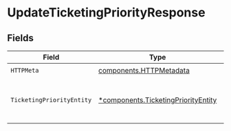 # UpdateTicketingPriorityResponse


## Fields

| Field                                                                                     | Type                                                                                      | Required                                                                                  | Description                                                                               |
| ----------------------------------------------------------------------------------------- | ----------------------------------------------------------------------------------------- | ----------------------------------------------------------------------------------------- | ----------------------------------------------------------------------------------------- |
| `HTTPMeta`                                                                                | [components.HTTPMetadata](../../models/components/httpmetadata.md)                        | :heavy_check_mark:                                                                        | N/A                                                                                       |
| `TicketingPriorityEntity`                                                                 | [*components.TicketingPriorityEntity](../../models/components/ticketingpriorityentity.md) | :heavy_minus_sign:                                                                        | Update a single ticketing priority's attributes                                           |